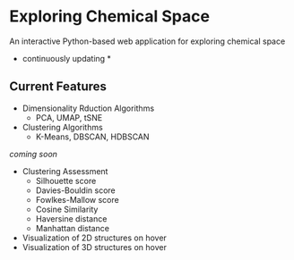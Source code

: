 # Exploring Chemical Space

An interactive Python-based web application for exploring chemical space

* continuously updating *

## Current Features
- Dimensionality Rduction Algorithms
  - PCA, UMAP, tSNE
- Clustering Algorithms
  - K-Means, DBSCAN, HDBSCAN
 
*coming soon*

- Clustering Assessment
  - Silhouette score
  - Davies-Bouldin score
  - Fowlkes-Mallow score
  - Cosine Similarity
  - Haversine distance
  - Manhattan distance
- Visualization of 2D structures on hover
- Visualization of 3D structures on hover
    
